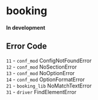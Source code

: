 # booking

#### In development

## Error Code
`11` - `conf_mod` ConfigNotFoundError  
`12` - `conf_mod` NoSectionError  
`13` - `conf_mod` NoOptionError  
`14` - `conf_mod` OptionFormatError  
`21` - `booking_lib` NoMatchTextError  
`31` - `driver` FindElementError  

